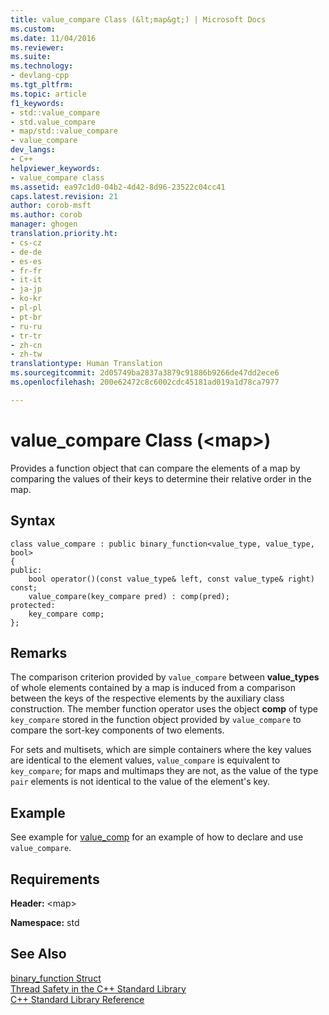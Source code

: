 ```yaml
---
title: value_compare Class (&lt;map&gt;) | Microsoft Docs
ms.custom: 
ms.date: 11/04/2016
ms.reviewer: 
ms.suite: 
ms.technology:
- devlang-cpp
ms.tgt_pltfrm: 
ms.topic: article
f1_keywords:
- std::value_compare
- std.value_compare
- map/std::value_compare
- value_compare
dev_langs:
- C++
helpviewer_keywords:
- value_compare class
ms.assetid: ea97c1d0-04b2-4d42-8d96-23522c04cc41
caps.latest.revision: 21
author: corob-msft
ms.author: corob
manager: ghogen
translation.priority.ht:
- cs-cz
- de-de
- es-es
- fr-fr
- it-it
- ja-jp
- ko-kr
- pl-pl
- pt-br
- ru-ru
- tr-tr
- zh-cn
- zh-tw
translationtype: Human Translation
ms.sourcegitcommit: 2d05749ba2837a3879c91886b9266de47dd2ece6
ms.openlocfilehash: 200e62472c8c6002cdc45181ad019a1d78ca7977

---
```

# value_compare Class (&lt;map&gt;)
Provides a function object that can compare the elements of a map by comparing the values of their keys to determine their relative order in the map.  
  
## Syntax  
  
```
class value_compare : public binary_function<value_type, value_type, bool>
{
public:
    bool operator()(const value_type& left, const value_type& right) const;
    value_compare(key_compare pred) : comp(pred);
protected:
    key_compare comp;
};
```  
  
## Remarks  
 The comparison criterion provided by `value_compare` between **value_types** of whole elements contained by a map is induced from a comparison between the keys of the respective elements by the auxiliary class construction. The member function operator uses the object **comp** of type `key_compare` stored in the function object provided by `value_compare` to compare the sort-key components of two elements.  
  
 For sets and multisets, which are simple containers where the key values are identical to the element values, `value_compare` is equivalent to `key_compare`; for maps and multimaps they are not, as the value of the type `pair` elements is not identical to the value of the element's key.  
  
## Example  
  See example for [value_comp](../standard-library/map-class.md#map__value_comp) for an example of how to declare and use `value_compare`.  
  
## Requirements  
 **Header:** \<map>  
  
 **Namespace:** std  
  
## See Also  
 [binary_function Struct](../standard-library/binary-function-struct.md)   
 [Thread Safety in the C++ Standard Library](../standard-library/thread-safety-in-the-cpp-standard-library.md)   
 [C++ Standard Library Reference](../standard-library/cpp-standard-library-reference.md)






<!--HONumber=Jan17_HO2-->


